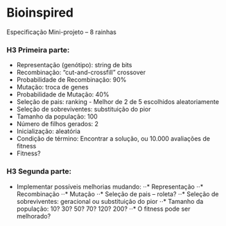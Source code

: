 # Bioinspired

Especificação Mini-projeto – 8 rainhas

### H3 Primeira parte:
* Representação (genótipo): string de bits
* Recombinação: “cut-and-crossfill” crossover
* Probabilidade de Recombinação: 90%
* Mutação: troca de genes
* Probabilidade de Mutação: 40%
* Seleção de pais: ranking - Melhor de 2 de 5 escolhidos aleatoriamente
* Seleção de sobreviventes: substituição do pior
* Tamanho da população: 100
* Número de filhos gerados: 2
* Inicialização: aleatória
* Condição de término: Encontrar a solução, ou 10.000 avaliações de fitness
* Fitness?

### H3 Segunda parte:
* Implementar possíveis melhorias mudando:
⋅⋅* Representação
⋅⋅* Recombinação 
⋅⋅* Mutação
⋅⋅* Seleção de pais – roleta?
⋅⋅* Seleção de sobreviventes: geracional ou substituição do pior
⋅⋅* Tamanho da população: 10? 30? 50? 70? 120? 200?
⋅⋅* O fitness pode ser melhorado?
